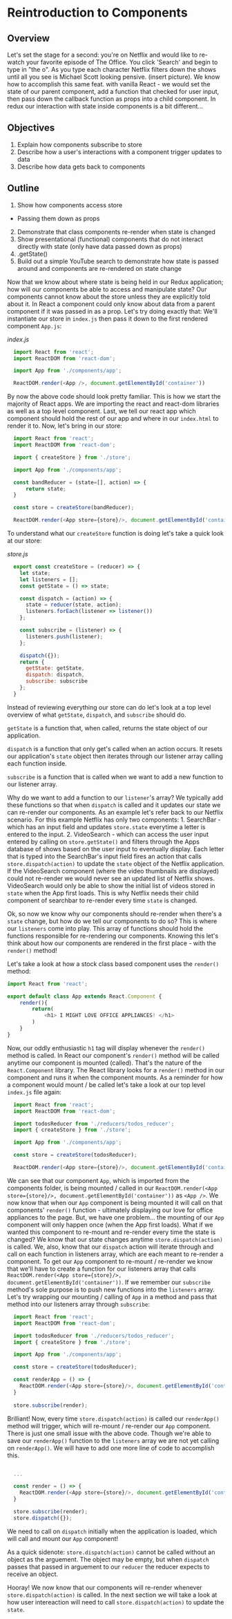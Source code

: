 # Reintroduction to Components

## Overview
Let's set the stage for a second: you're on Netflix and would like to re-watch your favorite episode of The Office. You click 'Search' and begin to type in "the o". As you type each character Netflix filters down the shows until all you see is Michael Scott looking pensive. (insert picture). We know how to accomplish this same feat. with vanilla React - we would set the state of our parent component, add a function that checked for user input, then pass down the callback function as props into a child component. In redux our interaction with state inside components is a bit different...

## Objectives
1. Explain how components subscribe to store
2. Describe how a user's interactions with a component trigger updates to data
3. Describe how data gets back to components

## Outline
1. Show how components access store
  - Passing them down as props
2. Demonstrate that class components re-render when state is changed
3. Show presentational (functional) components that do not interact directly with state (only have data passed down as props)
4. .getState()
5. Build out a simple YouTube search to demonstrate how state is passed around and components are re-rendered on state change


Now that we know about where state is being held in our Redux application; how will our components be able to access and manipulate state? Our components cannot know about the store unless they are explicitly told about it. In React a component could only know about data from a parent component if it was passed in as a prop. Let's try doing exactly that: We'll instantiate our store in `index.js` then pass it down to the first rendered component `App.js`:

*index.js*
```js
  import React from 'react';
  import ReactDOM from 'react-dom';

  import App from './components/app';

  ReactDOM.render(<App />, document.getElementById('container'))
```

By now the above code should look pretty familiar. This is how we start the majority of React apps. We are importing the react and react-dom libraries as well as a top level component. Last, we tell our react app which component should hold the rest of our app and where in our `index.html` to render it to. Now, let's bring in our store:

```js
  import React from 'react';
  import ReactDOM from 'react-dom';

  import { createStore } from './store';

  import App from './components/app';

  const bandReducer = (state=[], action) => {
      return state;
  }

  const store = createStore(bandReducer);

  ReactDOM.render(<App store={store}/>, document.getElementById('container'))
```

To understand what our `createStore` function is doing let's take a quick look at our store:

*store.js*
```js
  export const createStore = (reducer) => {
    let state;
    let listeners = [];
    const getState = () => state;

    const dispatch = (action) => {
      state = reducer(state, action);
      listeners.forEach(listener => listener())
    };

    const subscribe = (listener) => {
      listeners.push(listener);
    };

    dispatch({});
    return {
      getState: getState,
      dispatch: dispatch,
      subscribe: subscribe
    };
  }
```

Instead of reviewing everything our store can do let's look at a top level overview of what `getState`, `dispatch`, and `subscribe` should do.

`getState` is a function that, when called, returns the state object of our application.

`dispatch` is a function that only get's called when an action occurs. It resets our application's `state` object then iterates through our listener array calling each function inside.

`subscribe` is a function that is called when we want to add a new function to our listener array.

Why do we want to add a function to our `listener`'s array? We typically add these functions so that when `dispatch` is called and it updates our state we can re-render our components. As an example let's refer back to our Netflix scenario. For this example Netflix has only two components: 1. SearchBar - which has an input field and updates `store.state` everytime a letter is entered to the input. 2. VideoSearch - which can access the user input entered by calling on `store.getState()` and filters through the Apps database of shows based on the user input to eventually display. Each letter that is typed into the SearchBar's input field fires an action that calls `store.dispatch(action)` to update the `state` object of the Netflix application. If the VideoSearch component (where the video thumbnails are displayed) could not re-render we would never see an updated list of Netflix shows. VideoSearch would only be able to show the initial list of videos stored in `state` when the App first loads. This is why Netflix needs their child component of searchbar to re-render every time `state` is changed.

Ok, so now we know why our components should re-render when there's a `state` change, but how do we tell our components to do so? This is where our `listeners` come into play. This array of functions should hold the functions responsible for re-rendering our components. Knowing this let's think about how our components are rendered in the first place - with the `render()` method!

Let's take a look at how a stock class based component uses the `render()` method:

```js
import React from 'react';

export default class App extends React.Component {
	render(){
		return(
			<h1> I MIGHT LOVE OFFICE APPLIANCES! </h1>
		)
	}
}

```

Now, our oddly enthusiastic `h1` tag will display whenever the `render()` method is called. In React our component's `render()` method will be called anytime our component is mounted (called). That's the nature of the `React.Component` library. The React library looks for a `render()` method in our component and runs it  when the component mounts. As a reminder for how a component would mount / be called let's take a look at our top level `index.js` file again:

```js
  import React from 'react';
  import ReactDOM from 'react-dom';

  import todosReducer from './reducers/todos_reducer';
  import { createStore } from './store';

  import App from './components/app';

  const store = createStore(todosReducer);

  ReactDOM.render(<App store={store}/>, document.getElementById('container'))
```

We can see that our component `App`, which is imported from the components folder, is being mounted / called in our `ReactDOM.render(<App store={store}/>, document.getElementById('container'))` as `<App />`. We now know that when our `App` component is being mounted it will call on that components' `render()` function - ultimately displaying our love for office appliances to the page. But, we have one problem... the mounting of our `App` component will only happen once (when the App first loads). What if we wanted this component to re-mount and re-render every time the state is changed? We know that our state changes anytime `store.dispatch(action)` is called. We, also, know that our `dispatch` action will iterate through and call on each function in listeners array, which are each meant to re-render a component. To get our `App` component to re-mount / re-render we know that we'll have to create a function for our listeners array that calls `ReactDOM.render(<App store={store}/>, document.getElementById('container'))`. If we remember our `subscribe` method's sole purpose is to push new functions into the `listeners` array. Let's try wrapping our mounting / calling of `App` in a method and pass that method into our listeners array through `subscribe`:

```js
  import React from 'react';
  import ReactDOM from 'react-dom';

  import todosReducer from './reducers/todos_reducer';
  import { createStore } from './store';

  import App from './components/app';

  const store = createStore(todosReducer);

  const renderApp = () => {
    ReactDOM.render(<App store={store}/>, document.getElementById('container'))
  }
  
  store.subscribe(render);
```

Brilliant! Now, every time `store.dispatch(action)` is called our `renderApp()` method will trigger, which will re-mount / re-render our `App` component. There is just one small issue with the above code. Though we're able to save our `renderApp()` function to the `listeners` array we are not yet calling on `renderApp()`. We will have to add one more line of code to accomplish this.

```js

  ...

  const render = () => {
    ReactDOM.render(<App store={store}/>, document.getElementById('container'))
  }

  store.subscribe(render);
  store.dispatch({});
```

We need to call on `dispatch` initially when the application is loaded, which will call and mount our `App` component!

As a quick sidenote: `store.dispatch(action)` cannot be called without an object as the arguement. The object may be empty, but when `dispatch` passes that passed in arguement to our `reducer` the reducer expects to receive an object. 

Hooray! We now know that our components will re-render whenever `store.dispatch(action)` is called. In the next section we will take a look at how user intereaction will need to call `store.dispatch(action)` to update the `state`.
